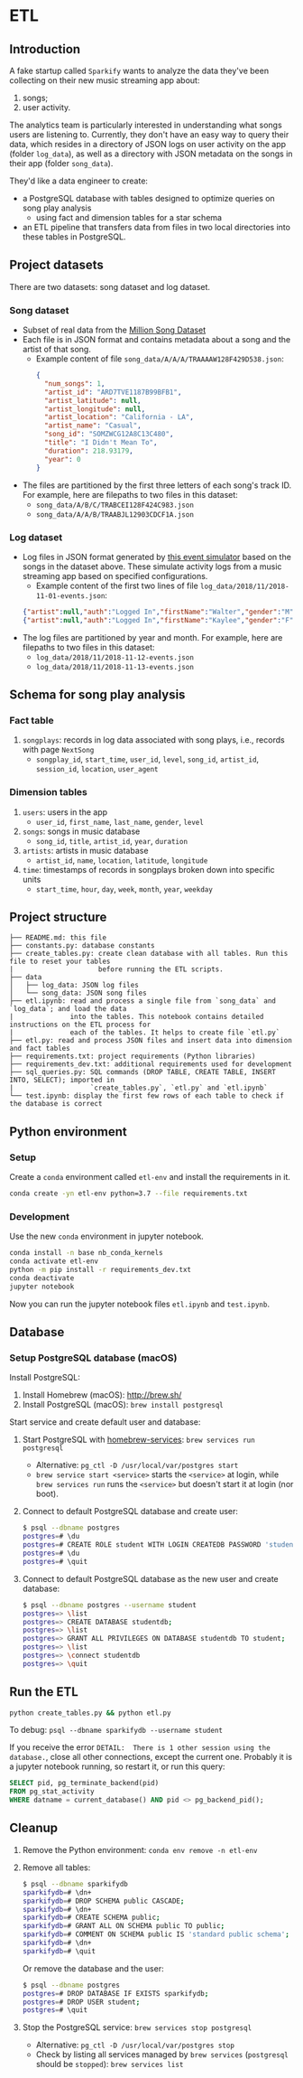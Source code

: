 # ETL

## Introduction

A fake startup called `Sparkify` wants to analyze the data they've been collecting on their new
music streaming app about:
1. songs;
1. user activity.

The analytics team is particularly interested in understanding what songs users are listening to.
Currently, they don't have an easy way to query their data, which resides in a directory of JSON
logs on user activity on the app (folder `log_data`), as well as a directory with JSON metadata on
the songs in their app (folder `song_data`).

They'd like a data engineer to create:
- a PostgreSQL database with tables designed to optimize queries on song play analysis
    - using fact and dimension tables for a star schema
- an ETL pipeline that transfers data from files in two local directories into these tables in
PostgreSQL.

## Project datasets

There are two datasets: song dataset and log dataset.

### Song dataset

- Subset of real data from the [Million Song Dataset](https://labrosa.ee.columbia.edu/millionsong/)
- Each file is in JSON format and contains metadata about a song and the artist of that song.
  - Example content of file `song_data/A/A/A/TRAAAAW128F429D538.json`:
      ```json
      {
        "num_songs": 1,
        "artist_id": "ARD7TVE1187B99BFB1",
        "artist_latitude": null,
        "artist_longitude": null,
        "artist_location": "California - LA",
        "artist_name": "Casual",
        "song_id": "SOMZWCG12A8C13C480",
        "title": "I Didn't Mean To",
        "duration": 218.93179,
        "year": 0
      }
      ```
- The files are partitioned by the first three letters of each song's track ID. For example, here
are filepaths to two files in this dataset:
  - `song_data/A/B/C/TRABCEI128F424C983.json`
  - `song_data/A/A/B/TRAABJL12903CDCF1A.json`

### Log dataset

- Log files in JSON format generated by [this event simulator](https://github.com/Interana/eventsim)
based on the songs in the dataset above. These simulate activity logs from a music streaming app
based on specified configurations.
  - Example content of the first two lines of file `log_data/2018/11/2018-11-01-events.json`:
  ```json
  {"artist":null,"auth":"Logged In","firstName":"Walter","gender":"M","itemInSession":0,"lastName":"Frye","length":null,"level":"free","location":"San Francisco-Oakland-Hayward, CA","method":"GET","page":"Home","registration":1540919166796.0,"sessionId":38,"song":null,"status":200,"ts":1541105830796,"userAgent":"\"Mozilla\/5.0 (Macintosh; Intel Mac OS X 10_9_4) AppleWebKit\/537.36 (KHTML, like Gecko) Chrome\/36.0.1985.143 Safari\/537.36\"","userId":"39"}
  {"artist":null,"auth":"Logged In","firstName":"Kaylee","gender":"F","itemInSession":0,"lastName":"Summers","length":null,"level":"free","location":"Phoenix-Mesa-Scottsdale, AZ","method":"GET","page":"Home","registration":1540344794796.0,"sessionId":139,"song":null,"status":200,"ts":1541106106796,"userAgent":"\"Mozilla\/5.0 (Windows NT 6.1; WOW64) AppleWebKit\/537.36 (KHTML, like Gecko) Chrome\/35.0.1916.153 Safari\/537.36\"","userId":"8"}
  ```
- The log files are partitioned by year and month. For example, here are filepaths to two files in
this dataset:
  - `log_data/2018/11/2018-11-12-events.json`
  - `log_data/2018/11/2018-11-13-events.json`

## Schema for song play analysis

### Fact table
1. `songplays`: records in log data associated with song plays, i.e., records with page `NextSong`
    - `songplay_id`, `start_time`, `user_id`, `level`, `song_id`, `artist_id`, `session_id`,
    `location`, `user_agent`

### Dimension tables
1. `users`: users in the app
    - `user_id`, `first_name`, `last_name`, `gender`, `level`
1. `songs`: songs in music database
    - `song_id`, `title`, `artist_id`, `year`, `duration`
1. `artists`: artists in music database
    - `artist_id`, `name`, `location`, `latitude`, `longitude`
1. `time`: timestamps of records in songplays broken down into specific units
    - `start_time`, `hour`, `day`, `week`, `month`, `year`, `weekday`

## Project structure

```text
├── README.md: this file
├── constants.py: database constants
├── create_tables.py: create clean database with all tables. Run this file to reset your tables
|                     before running the ETL scripts.
├── data
│   ├── log_data: JSON log files
│   └── song_data: JSON song files
├── etl.ipynb: read and process a single file from `song_data` and `log_data`; and load the data
|              into the tables. This notebook contains detailed instructions on the ETL process for
|              each of the tables. It helps to create file `etl.py`
├── etl.py: read and process JSON files and insert data into dimension and fact tables
├── requirements.txt: project requirements (Python libraries)
├── requirements_dev.txt: additional requirements used for development
├── sql_queries.py: SQL commands (DROP TABLE, CREATE TABLE, INSERT INTO, SELECT); imported in
|                   `create_tables.py`, `etl.py` and `etl.ipynb`
└── test.ipynb: display the first few rows of each table to check if the database is correct
```

## Python environment

### Setup

Create a `conda` environment called `etl-env` and install the requirements in it.

```bash
conda create -yn etl-env python=3.7 --file requirements.txt
```

### Development

Use the new `conda` environment in jupyter notebook.

```bash
conda install -n base nb_conda_kernels
conda activate etl-env
python -m pip install -r requirements_dev.txt
conda deactivate
jupyter notebook
```

Now you can run the jupyter notebook files `etl.ipynb` and `test.ipynb`.

## Database

### Setup PostgreSQL database (macOS)

Install PostgreSQL:

1. Install Homebrew (macOS): <http://brew.sh/>
1. Install PostgreSQL (macOS): `brew install postgresql`

Start service and create default user and database:

1. Start PostgreSQL with [homebrew-services](https://github.com/Homebrew/homebrew-services):
`brew services run postgresql`
    - Alternative: `pg_ctl -D /usr/local/var/postgres start`
    - `brew service start <service>` starts the `<service>` at login, while `brew services run` runs
    the `<service>` but doesn't start it at login (nor boot).
1. Connect to default PostgreSQL database and create user:

    ```bash
    $ psql --dbname postgres
    postgres=# \du
    postgres=# CREATE ROLE student WITH LOGIN CREATEDB PASSWORD 'student';
    postgres=# \du
    postgres=# \quit
    ```

1. Connect to default PostgreSQL database as the new user and create database:

    ```bash
    $ psql --dbname postgres --username student
    postgres=> \list
    postgres=> CREATE DATABASE studentdb;
    postgres=> \list
    postgres=> GRANT ALL PRIVILEGES ON DATABASE studentdb TO student;
    postgres=> \list
    postgres=> \connect studentdb
    postgres=> \quit
    ```

## Run the ETL

```bash
python create_tables.py && python etl.py
```

To debug: `psql --dbname sparkifydb --username student`

If you receive the error `DETAIL:  There is 1 other session using the database.`, close all other
connections, except the current one. Probably it is a jupyter notebook running, so restart it, or
run this query:

```sql
SELECT pid, pg_terminate_backend(pid)
FROM pg_stat_activity
WHERE datname = current_database() AND pid <> pg_backend_pid();
```

## Cleanup

1. Remove the Python environment: `conda env remove -n etl-env`
1. Remove all tables:

    ```bash
    $ psql --dbname sparkifydb
    sparkifydb=# \dn+
    sparkifydb=# DROP SCHEMA public CASCADE;
    sparkifydb=# \dn+
    sparkifydb=# CREATE SCHEMA public;
    sparkifydb=# GRANT ALL ON SCHEMA public TO public;
    sparkifydb=# COMMENT ON SCHEMA public IS 'standard public schema';
    sparkifydb=# \dn+
    sparkifydb=# \quit
    ```

    Or remove the database and the user:

    ```bash
    $ psql --dbname postgres
    postgres=# DROP DATABASE IF EXISTS sparkifydb;
    postgres=# DROP USER student;
    postgres=# \quit
    ```

1. Stop the PostgreSQL service: `brew services stop postgresql`
    - Alternative: `pg_ctl -D /usr/local/var/postgres stop`
    - Check by listing all services managed by `brew services` (`postgresql` should be `stopped`):
    `brew services list`
